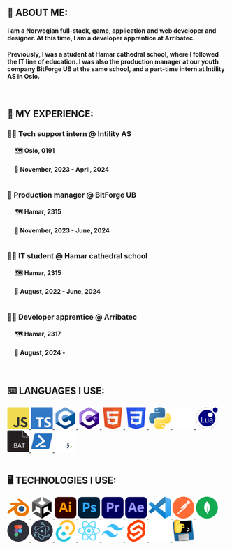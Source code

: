 ## 👾 ABOUT ME:
#### I am a Norwegian full-stack, game, application and web developer and designer. At this time, I am a developer apprentice at Arribatec.
#### Previously, I was a student at Hamar cathedral school, where I followed the IT line of education. I was also the production manager at our youth company BitForge UB at the same school, and a part-time intern at Intility AS in Oslo.

<br>

## 🔡 MY EXPERIENCE:
### 👷‍♂️ Tech support intern @ Intility AS
#### &nbsp; &nbsp; &nbsp;🗺️ Oslo, 0191
#### &nbsp; &nbsp; &nbsp;📅 November, 2023 - April, 2024<br><br>
### 👷 Production manager @ BitForge UB
#### &nbsp; &nbsp; &nbsp;🗺️ Hamar, 2315
#### &nbsp; &nbsp; &nbsp;📅 November, 2023 - June, 2024<br><br>
### 👨‍💼 IT student @ Hamar cathedral school
#### &nbsp; &nbsp; &nbsp;🗺️ Hamar, 2315
#### &nbsp; &nbsp; &nbsp;📅 August, 2022 - June, 2024<br><br>
### 👨‍🔬 Developer apprentice @ Arribatec
#### &nbsp; &nbsp; &nbsp;🗺️ Hamar, 2317
#### &nbsp; &nbsp; &nbsp;📅 August, 2024 -

<br>

## ⌨️ LANGUAGES I USE:
<div float="left">
    <a href="https://www.javascript.com/">
        <img src="md/img/js.svg" width="50">
    </a>
    <a href="https://www.typescriptlang.org/">
        <img src="md/img/ts.svg" width="50">
    </a>
    <a href="https://www.w3schools.com/c/c_intro.php">
        <img src="md/img/c.svg" width="50">
    </a>
    <a href="https://dotnet.microsoft.com/en-us/languages/csharp">
        <img src="md/img/cs.svg" width="50">
    </a>
    <a href="https://developer.mozilla.org/en-US/docs/Web/HTML">
        <img src="md/img/html.svg" width="50">
    </a>
    <a href="https://developer.mozilla.org/en-US/docs/Web/CSS">
        <img src="md/img/css.svg" width="50">
    </a>
    <a href="https://www.python.org/">
        <img src="md/img/py.svg" width="50">
    </a>
    <a href="https://www.rust-lang.org/">
        <img src="md/img/rust.svg" width="50">
    </a>
    <a href="https://www.lua.org/">
        <img src="md/img/lua.svg" width="50">
    </a>
    <a href="https://www.geeksforgeeks.org/basics-of-batch-scripting/">
        <img src="md/img/bat.svg" width="50">
    </a>
    <a href="https://learn.microsoft.com/en-us/powershell/scripting/overview?view=powershell-7.4">
        <img src="md/img/ps.svg" width="50">
    </a>
    <a href="https://opensource.com/resources/what-bash">
        <img src="md/img/sh.svg" width="50">
    </a>
</div>

<br>

## 🖥️ TECHNOLOGIES I USE:
<div float="left">
    <a href="https://www.blender.org/">
        <img src="md/img/blender.svg" width="50">
    </a>
    <a href="https://unity.com/">
        <img src="md/img/unity.svg" width="50">
    </a>
    <a href="https://www.adobe.com/no/products/illustrator/campaign/pricing.html?gclid=CjwKCAiAq4KuBhA6EiwArMAw1IfnwKIq3tN61kPeIRxY4wSZ-Zd0FNXV5N_hskuICvflzNW6SbruSRoCFMsQAvD_BwE&mv=search&mv=search&mv2=paidsearch&sdid=GMCWY69B&ef_id=CjwKCAiAq4KuBhA6EiwArMAw1IfnwKIq3tN61kPeIRxY4wSZ-Zd0FNXV5N_hskuICvflzNW6SbruSRoCFMsQAvD_BwE:G:s&s_kwcid=AL!3085!3!597287462549!e!!g!!adobe%20illustrator!1480122696!60147184954&gad_source=1">
        <img src="md/img/adobe_ai.svg" width="50">
    </a>
    <a href="https://www.adobe.com/no/products/photoshop/landpa.html?gclid=CjwKCAiAq4KuBhA6EiwArMAw1HeMsUrZn60vIxW56FBT4Q7_S1c130w-yLsgJJXbxgPY1kxF-NDlVxoCZGoQAvD_BwE&mv=search&mv=search&mv2=paidsearch&sdid=2XBSBWBF&ef_id=CjwKCAiAq4KuBhA6EiwArMAw1HeMsUrZn60vIxW56FBT4Q7_S1c130w-yLsgJJXbxgPY1kxF-NDlVxoCZGoQAvD_BwE:G:s&s_kwcid=AL!3085!3!474194483951!e!!g!!adobe%20photoshop!1471316782!58669001444&gad_source=1">
        <img src="md/img/adobe_ps.svg" width="50">
    </a>
    <a href="https://www.adobe.com/no/products/premiere/campaign/pricing.html?gclid=CjwKCAiAq4KuBhA6EiwArMAw1Iiku1_Rr9jNBxdi_2mS418MorfDzIq4VGWXBJiNfth_SXKcp_FG7BoCBNMQAvD_BwE&mv=search&mv=search&mv2=paidsearch&sdid=G4FRYP7G&ef_id=CjwKCAiAq4KuBhA6EiwArMAw1Iiku1_Rr9jNBxdi_2mS418MorfDzIq4VGWXBJiNfth_SXKcp_FG7BoCBNMQAvD_BwE:G:s&s_kwcid=AL!3085!3!340868332463!e!!g!!adobe%20premiere%20pro!1471316863!58669011724&gad_source=1">
        <img src="md/img/adobe_pr.svg" width="50">
    </a>
    <a href="https://www.adobe.com/no/products/aftereffects/landpb.html?gclid=CjwKCAiAq4KuBhA6EiwArMAw1O2f0ndsWoe976kuIxOHTnpZqXsgkcqnvIQamlSfZUj8JBpbV2JjJBoC5gIQAvD_BwE&mv=search&mv=search&mv2=paidsearch&sdid=G85SYKHF&ef_id=CjwKCAiAq4KuBhA6EiwArMAw1O2f0ndsWoe976kuIxOHTnpZqXsgkcqnvIQamlSfZUj8JBpbV2JjJBoC5gIQAvD_BwE:G:s&s_kwcid=AL!3085!3!597212105440!e!!g!!adobe%20after%20effects!1471316602!57366244312&gad_source=1">
        <img src="md/img/adobe_ae.svg" width="50">
    </a>
    <a href="https://code.visualstudio.com/">
        <img src="md/img/vscode.svg" width="50">
    </a>
    <a href="https://www.postman.com/">
        <img src="md/img/postman.svg" width="50">
    </a>
    <a href="https://www.mongodb.com/">
        <img src="md/img/mongodb.svg" width="50">
    </a>
    <a href="https://figma.com/">
        <img src="md/img/figma.svg" width="50">
    </a>
    <a href="https://www.electronjs.org/">
        <img src="md/img/electron.svg" width="50">
    </a>
    <a href="https://tauri.app/">
        <img src="md/img/tauri.svg" width="50">
    </a>
    <a href="https://react.dev/">
        <img src="md/img/react.svg" width="50">
    </a>
    <a href="https://tailwindcss.com/">
        <img src="md/img/tailwind.svg" width="50">
    </a>
    <a href="https://svelte.dev/">
        <img src="md/img/svelte.svg" width="50">
    </a>
    <a href="https://expressjs.com/">
        <img src="md/img/express.svg" width="50">
    </a>
    <a href="https://pyinstaller.org/en/v4.8/usage.html">
        <img src="md/img/pyinstaller.svg" width="50">
    </a>
</div>
